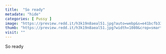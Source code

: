 ```yaml
---
title:  "So ready"
metadate: "hide"
categories: [ Pussy ]
image: "https://preview.redd.it/h3k19n8aeal51.jpg?auto=webp&s=e41bcfb33214778b5ebd58289c586b5dc8601c4b"
thumb: "https://preview.redd.it/h3k19n8aeal51.jpg?width=1080&crop=smart&auto=webp&s=2abf8970c2971e310a6e752faace665699b4780f"
visit: ""
---
```

So ready
